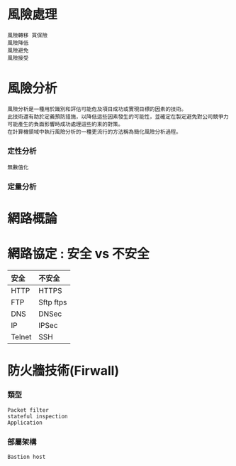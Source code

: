 # 風險處理

```
風險轉移 買保險
風險降低
風險避免
風險接受
```

# 風險分析

```
風險分析是一種用於識別和評估可能危及項目成功或實現目標的因素的技術。
此技術還有助於定義預防措施，以降低這些因素發生的可能性，並確定在製定避免對公司競爭力可能產生的負面影響時成功處理這些約束的對策。
在計算機領域中執行風險分析的一種更流行的方法稱為簡化風險分析過程。
```
### 定性分析
```
無數值化
```
### 定量分析


# 網路概論

# 網路協定 : 安全 vs 不安全

安全|不安全
:---|:---
HTTP|HTTPS
FTP|Sftp ftps
DNS|DNSec
IP|IPSec
Telnet|SSH

# 防火牆技術(Firwall)

### 類型
```
Packet filter
stateful inspection
Application
```

### 部屬架構
```
Bastion host
```
